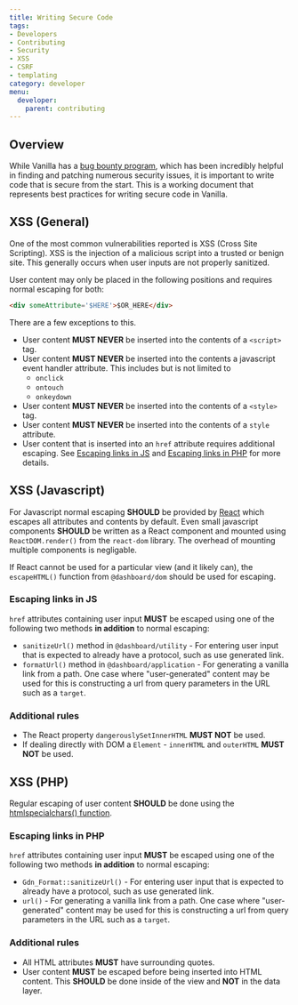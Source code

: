 ```yaml
---
title: Writing Secure Code
tags:
- Developers
- Contributing
- Security
- XSS
- CSRF
- templating
category: developer
menu:
  developer:
    parent: contributing
---
```


## Overview

While Vanilla has a [bug bounty program](https://hackerone.com/vanilla), which has been incredibly helpful in finding and patching numerous security issues, it is important to write code that is secure from the start. This is a working document that represents best practices for writing secure code in Vanilla.

## XSS (General)

One of the most common vulnerabilities reported is XSS (Cross Site Scripting). XSS is the injection of a malicious script into a trusted or benign site. This generally occurs when user inputs are not properly sanitized. 

User content may only be placed in the following positions and requires normal escaping for both:

```html
<div someAttribute='$HERE'>$OR_HERE</div>
```

There are a few exceptions to this.

- User content __MUST NEVER__ be inserted into the contents of a `<script>` tag.
- User content __MUST NEVER__ be inserted into the contents a javascript event handler attribute. This includes but is not limited to
    - `onclick`
    - `ontouch`
    - `onkeydown`
- User content __MUST NEVER__ be inserted into the contents of a `<style>` tag.
- User content __MUST NEVER__ be inserted into the contents of a `style` attribute.
- User content that is inserted into an `href` attribute requires additional escaping. See [Escaping links in JS](#escaping-links-in-js) and [Escaping links in PHP](#escaping-links-in-php) for more details.

## XSS (Javascript)

For Javascript normal escaping __SHOULD__ be provided by [React](https://reactjs.org/) which escapes all attributes and contents by default. Even small javascript components __SHOULD__ be written as a React component and mounted using `ReactDOM.render()` from the `react-dom` library. The overhead of mounting multiple components is negligable.

If React cannot be used for a particular view (and it likely can), the `escapeHTML()` function from `@dashboard/dom` should be used for escaping.

### Escaping links in JS

`href` attributes containing user input __MUST__ be escaped using one of the following two methods __in addition__ to normal escaping:

- `sanitizeUrl()` method in `@dashboard/utility` - For entering user input that is expected to already have a protocol, such as use generated link.
- `formatUrl()` method in `@dashboard/application` - For generating a vanilla link from a path. One case where "user-generated" content may be used for this is constructing a url from query parameters in the URL such as a `target`.

### Additional rules

- The React property `dangerouslySetInnerHTML` __MUST NOT__ be used.
- If dealing directly with DOM a `Element` - `innerHTML` and `outerHTML` __MUST NOT__ be used.

## XSS (PHP)

Regular escaping of user content __SHOULD__ be done using the [htmlspecialchars() function](http://php.net/manual/en/function.htmlspecialchars.php).

### Escaping links in PHP

`href` attributes containing user input __MUST__ be escaped using one of the following two methods __in addition__ to normal escaping:

- `Gdn_Format::sanitizeUrl()` - For entering user input that is expected to already have a protocol, such as use generated link.
- `url()` - For generating a vanilla link from a path. One case where "user-generated" content may be used for this is constructing a url from query parameters in the URL such as a `target`.

### Additional rules

- All HTML attributes __MUST__ have surrounding quotes.
- User content __MUST__ be escaped before being inserted into HTML content. This __SHOULD__ be done inside of the view and __NOT__ in the data layer. 
